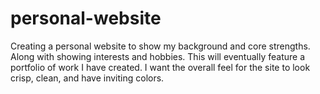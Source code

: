 # personal-website 

Creating a personal website to show my background and core strengths. Along with showing interests and hobbies. This will eventually feature a portfolio of work I have created. I want the overall feel for the site to look crisp, clean, and have inviting colors.